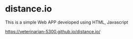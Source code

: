 # distance.io


This is a simple Web APP developed using HTML, Javascript

https://veterinarian-5300.github.io/distance.io/
